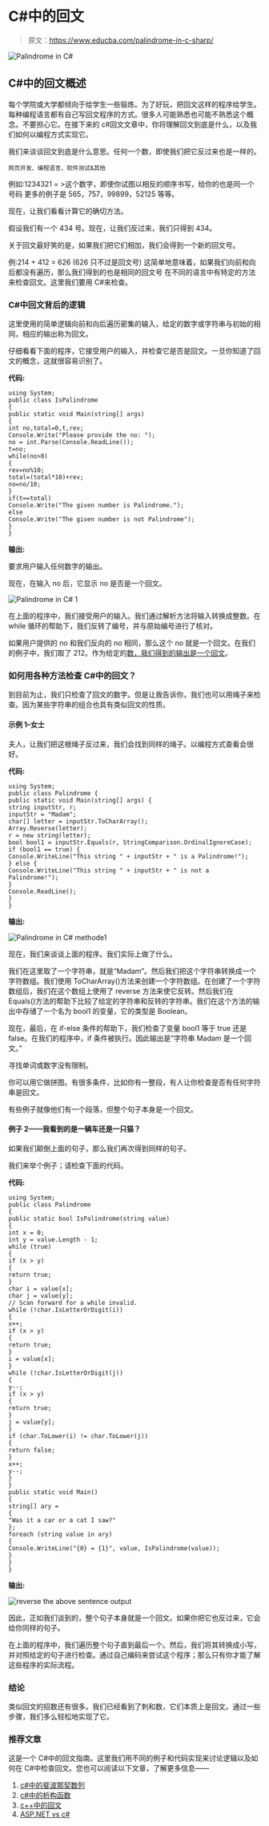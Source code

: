 # C#中的回文

> 原文：<https://www.educba.com/palindrome-in-c-sharp/>

![Palindrome in C#](img/550ce91125ca069060a1ddfd7483ca63.png)



## C#中的回文概述

每个学院或大学都倾向于给学生一些锻炼。为了好玩，把回文这样的程序给学生。每种编程语言都有自己写回文程序的方式。很多人可能熟悉也可能不熟悉这个概念。不要担心它。在接下来的 c#回文文章中，你将理解回文到底是什么，以及我们如何以编程方式实现它。

我们来谈谈回文到底是什么意思。任何一个数，即使我们把它反过来也是一样的。

<small>网页开发、编程语言、软件测试&其他</small>

例如:1234321 = >这个数字，即使你试图以相反的顺序书写，给你的也是同一个号码
更多的例子是 565，757，99899，52125 等等。

现在，让我们看看计算它的确切方法。

假设我们有一个 434 号。现在，让我们反过来，我们只得到 434。

关于回文最好笑的是，如果我们把它们相加，我们会得到一个新的回文号。

例:214 + 412 = 626 (626 只不过是回文号)
这简单地意味着，如果我们向前和向后都没有遍历，那么我们得到的也是相同的回文号
在不同的语言中有特定的方法来检查回文。这里我们要用 C#来检查。

### C#中回文背后的逻辑

这里使用的简单逻辑向前和向后遍历密集的输入，给定的数字或字符串与初始的相同，相应的输出称为回文。

仔细看看下面的程序，它接受用户的输入，并检查它是否是回文。一旦你知道了回文的概念，这就很容易识别了。

**代码:**

```
using System;
public class IsPalindrome
{
public static void Main(string[] args)
{
int no,total=0,t,rev;
Console.Write("Please provide the no: ");
no = int.Parse(Console.ReadLine());
t=no;
while(no>0)
{
rev=no%10;
total=(total*10)+rev;
no=no/10;
}
if(t==total)
Console.Write("The given number is Palindrome.");
else
Console.Write("The given number is not Palindrome");
}
}
```

**输出:**

要求用户输入任何数字的输出。

现在，在输入 no 后，它显示 no 是否是一个回文。

![Palindrome in C# 1](img/63b86e3dafe684753b593829e1ea1402.png)



在上面的程序中，我们接受用户的输入。我们通过解析方法将输入转换成整数。在 while 循环的帮助下，我们反转了编号，并与原始编号进行了核对。

如果用户提供的 no 和我们反向的 no 相同，那么这个 no 就是一个回文。在我们的例子中，我们取了 212。作为给定的[数，我们得到的输出是一个回文](https://www.educba.com/palindrome-in-javascript/)。

### 如何用各种方法检查 C#中的回文？

到目前为止，我们只检查了回文的数字。但是让我告诉你，我们也可以用绳子来检查。因为某些字符串的组合也具有类似回文的性质。

#### 示例 1–女士

夫人，让我们把这根绳子反过来，我们会找到同样的绳子。以编程方式查看会很好。

**代码:**

```
using System;
public class Palindrome {
public static void Main(string[] args) {
string inputStr, r;
inputStr = "Madam";
char[] letter = inputStr.ToCharArray();
Array.Reverse(letter);
r = new string(letter);
bool bool1 = inputStr.Equals(r, StringComparison.OrdinalIgnoreCase);
if (bool1 == true) {
Console.WriteLine("This string " + inputStr + " is a Palindrome!");
} else {
Console.WriteLine("This string " + inputStr + " is not a Palindrome!");
}
Console.ReadLine();
}
}
```

**输出:**

![Palindrome in C# methode1](img/d4178aa4596ed8a6d4022d87818d4cdd.png)



现在，我们来谈谈上面的程序。我们实际上做了什么。

我们在这里取了一个字符串，就是“Madam”。然后我们把这个字符串转换成一个字符数组。我们使用 ToCharArray()方法来创建一个字符数组。在创建了一个字符数组后，我们在这个数组上使用了 reverse 方法来使它反转。然后我们在 Equals()方法的帮助下比较了给定的字符串和反转的字符串。我们在这个方法的输出中存储了一个名为 bool1 的变量，它的类型是 Boolean。

现在，最后，在 if-else 条件的帮助下，我们检查了变量 bool1 等于 true 还是 false。在我们的程序中，if 条件被执行。因此输出是“字符串 Madam 是一个回文。”

寻找单词或数字没有限制。

你可以用它做拼图。有很多条件，比如你有一整段，有人让你检查是否有任何字符串是回文。

有些例子就像他们有一个段落，但整个句子本身是一个回文。

#### 例子 2——我看到的是一辆车还是一只猫？

如果我们颠倒上面的句子，那么我们再次得到同样的句子。

我们来举个例子；请检查下面的代码。

**代码:**

```
using System;
public class Palindrome
{
public static bool IsPalindrome(string value)
{
int x = 0;
int y = value.Length - 1;
while (true)
{
if (x > y)
{
return true;
}
char i = value[x];
char j = value[y];
// Scan forward for a while invalid.
while (!char.IsLetterOrDigit(i))
{
x++;
if (x > y)
{
return true;
}
i = value[x];
}
while (!char.IsLetterOrDigit(j))
{
y--;
if (x > y)
{
return true;
}
j = value[y];
}
if (char.ToLower(i) != char.ToLower(j))
{
return false;
}
x++;
y--;
}
}
public static void Main()
{
string[] ary =
{
"Was it a car or a cat I saw?"
};
foreach (string value in ary)
{
Console.WriteLine("{0} = {1}", value, IsPalindrome(value));
}
}
}
```

**输出:**

![reverse the above sentence output](img/f08922b87aa74a9c31f7decde8df1cbe.png)



因此，正如我们谈到的，整个句子本身就是一个回文。如果你把它也反过来，它会给你同样的句子。

在上面的程序中，我们遍历整个句子直到最后一个。然后，我们将其转换成小写，并对照给定的句子进行检查。通过自己编码来尝试这个程序；那么只有你才能了解这些程序的实际流程。

### 结论

类似回文的招数还有很多。我们已经看到了刺和数，它们本质上是回文。通过一些步骤，我们多么轻松地实现了它。

### 推荐文章

这是一个 C#中的回文指南。这里我们用不同的例子和代码实现来讨论逻辑以及如何在 C#中检查回文。您也可以阅读以下文章，了解更多信息——

1.  [c#中的斐波那契数列](https://www.educba.com/fibonacci-series-in-c-sharp/)
2.  [c#中的析构函数](https://www.educba.com/destructor-in-c-sharp/)
3.  [c++中的回文](https://www.educba.com/palindrome-in-c-plus-plus/)
4.  [ASP.NET vs c#](https://www.educba.com/asp-net-vs-c-sharp/)





